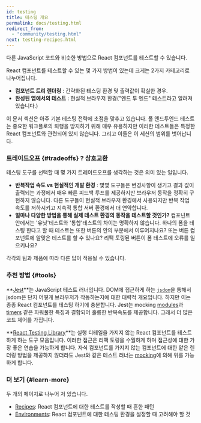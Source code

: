 ```yaml
---
id: testing
title: 테스팅 개요
permalink: docs/testing.html
redirect_from:
  - "community/testing.html"
next: testing-recipes.html
---
```


다른 JavaScript 코드와 비슷한 방법으로 React 컴포넌트를 테스트할 수 있습니다.

React 컴포넌트를 테스트할 수 있는 몇 가지 방법이 있는데 크게는 2가지 카테고리로 나누어집니다.

* **컴포넌트 트리 렌더링** : 간략화된 테스팅 환경 및 출력값이 확실한 경우.
* **완성된 앱에서의 테스트** : 현실적 브라우저 환경("엔드 투 엔드" 테스트라고 알려져 있습니다.)

이 문서 섹션은 아주 기본 테스팅 전략에 초점을 맞추고 있습니다. 풀 엔드투엔드 테스트는 중요한 워크플로의 퇴행을 방지하기 위해 매우 유용하지만 이러한 테스트들은 특정한 React 컴포넌트와 관련되어 있지 않습니다. 그리고 이들은 이 세션의 범위를 벗어납니다.    

### 트레이드오프 {#tradeoffs} ? 상호교환


테스팅 도구를 선택할 때 몇 가지 트레이드오프를 생각하는 것은 의미 있는 일입니다.

* **반복작업 속도 vs 현실적인 개발 환경** : 몇몇 도구들은 변경사항이 생기고 결과 값이 출력되는 과정에서 매우 빠른 피드백 루프를 제공하지만 브라우저 동작을 정확히 구현하지 않습니다. 다른 도구들이 현실적 브라우저 환경에서 사용되지만 반복 작업 속도를 저하시키고 지속적 통합 서버 환경에서 더 연약합니다.
* **얼마나 다양한 방법을 통해 실제 테스트 환경의 동작을 테스트할 것인가?** 컴포넌트 안에서는 '유닛'테스트와 '통합'테스트의 차이는 명확하지 않습니다. 하나의 폼을 테스팅 한다고 할 때 테스트는 또한 버튼의 안의 부분에서 이루어지나요? 또는 버튼 컴포넌트에 알맞은 테스트를 할 수 있나요? 리팩 토링된 버튼이 폼 테스트에 오류를 일으키나요?

각각의 팀과 제품에 따라 다른 답이 적용될 수 있습니다.

### 추천 방법 {#tools}

**[Jest](https://facebook.github.io/jest/)**는 JavaScript 테스트 러너입니다. DOM에 접근하게 하는 [`jsdom`](/docs/testing-environments.html#mocking-a-rendering-surface)을 통해서 jsdom은 단지 어떻게 브라우저가 작동하는지에 대한 대략적 개요입니다. 하지만 이는 종종 React 컴포넌트를 테스팅 하기에 충분합니다. Jest는 mocking [modules](/docs/testing-environments.html#mocking-modules)과 [timers](/docs/testing-environments.html#mocking-timers) 같은 파워풀한 특징과 결합되어 훌륭한 반복속도를 제공합니다. 그래서 더 많은 코드 제어를 가집니다.

**[React Testing Library](https://testing-library.com/react)**는 실행 디테일을 가지지 않는 React 컴포넌트를 테스트하게 하는 도구 모음입니다. 이러한 접근은 리팩 토링을 수월하게 하며 접근성에 대한 가장 좋은 연습을 가능하게 합니다. 자식 컴포넌트를 가지지 않는 컴포넌트에 대한 얕은 렌더링 방법을 제공하지 않더라도 Jest와 같은 테스트 러너는 [mocking](/docs/testing-recipes.html#mocking-modules)에 의해 위를 가능하게 합니다.  

### 더 보기 {#learn-more}

두 개의 페이지로 나누어 저 있습니다.

- [Recipes](/docs/testing-recipes.html): React 컴포넌트에 대한 테스트를 작성할 때 흔한 패턴
- [Environments](/docs/testing-environments.html): React 컴포넌트에 대한 테스팅 환경을 설정할 때 고려해야 할 것
